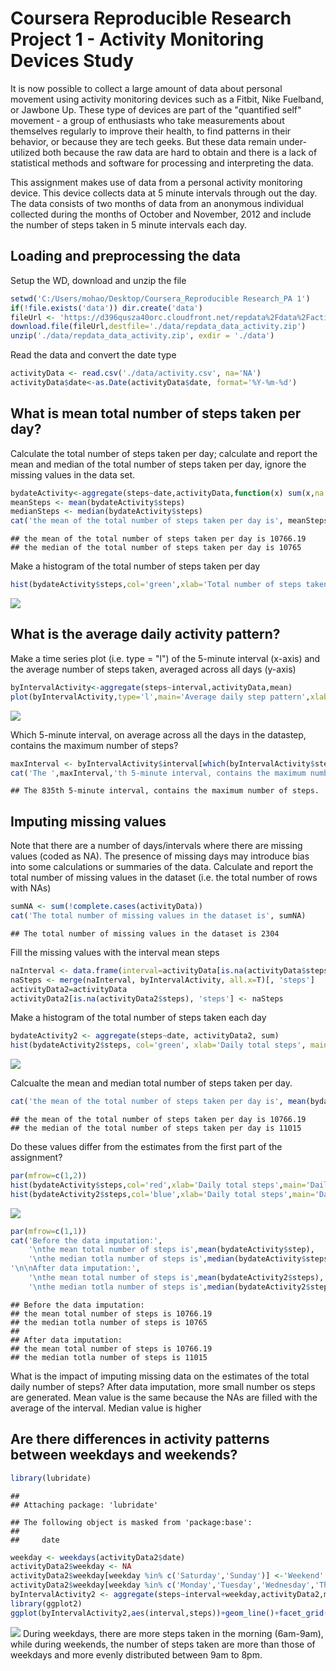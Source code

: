 Coursera Reproducible Research Project 1 - Activity Monitoring Devices Study
============================================================================

It is now possible to collect a large amount of data about personal movement using activity monitoring devices such as a Fitbit, Nike Fuelband, or Jawbone Up. These type of devices are part of the "quantified self" movement - a group of enthusiasts who take measurements about themselves regularly to improve their health, to find patterns in their behavior, or because they are tech geeks. But these data remain under-utilized both because the raw data are hard to obtain and there is a lack of statistical methods and software for processing and interpreting the data.

This assignment makes use of data from a personal activity monitoring device. This device collects data at 5 minute intervals through out the day. The data consists of two months of data from an anonymous individual collected during the months of October and November, 2012 and include the number of steps taken in 5 minute intervals each day.

Loading and preprocessing the data
----------------------------------

Setup the WD, download and unzip the file

``` r
setwd('C:/Users/mohao/Desktop/Coursera_Reproducible Research_PA 1')
if(!file.exists('data')) dir.create('data')
fileUrl <- 'https://d396qusza40orc.cloudfront.net/repdata%2Fdata%2Factivity.zip'
download.file(fileUrl,destfile='./data/repdata_data_activity.zip')
unzip('./data/repdata_data_activity.zip', exdir = './data')
```

Read the data and convert the date type

``` r
activityData <- read.csv('./data/activity.csv', na='NA')
activityData$date<-as.Date(activityData$date, format='%Y-%m-%d')
```

What is mean total number of steps taken per day?
-------------------------------------------------

Calculate the total number of steps taken per day; calculate and report the mean and median of the total number of steps taken per day, ignore the missing values in the data set.

``` r
bydateActivity<-aggregate(steps~date,activityData,function(x) sum(x,na.rm=T))
meanSteps <- mean(bydateActivity$steps)
medianSteps <- median(bydateActivity$steps)
cat('the mean of the total number of steps taken per day is', meanSteps,'\nthe median of the total number of steps taken per day is',medianSteps)
```

    ## the mean of the total number of steps taken per day is 10766.19 
    ## the median of the total number of steps taken per day is 10765

Make a histogram of the total number of steps taken per day

``` r
hist(bydateActivity$steps,col='green',xlab='Total number of steps taken per day',main='Histogram of total steps taken per day',breaks=5)
```

![](figures/unnamed-chunk-4-1.png)

What is the average daily activity pattern?
-------------------------------------------

Make a time series plot (i.e. type = "l") of the 5-minute interval (x-axis) and the average number of steps taken, averaged across all days (y-axis)

``` r
byIntervalActivity<-aggregate(steps~interval,activityData,mean)
plot(byIntervalActivity,type='l',main='Average daily step pattern',xlab='Step count recording interval', ylab='Average step count')
```

![](figures/unnamed-chunk-5-1.png)

Which 5-minute interval, on average across all the days in the datastep, contains the maximum number of steps?

``` r
maxInterval <- byIntervalActivity$interval[which(byIntervalActivity$steps==max(byIntervalActivity$steps))]
cat('The ',maxInterval,'th 5-minute interval, contains the maximum number of steps.', sep="")
```

    ## The 835th 5-minute interval, contains the maximum number of steps.

Imputing missing values
-----------------------

Note that there are a number of days/intervals where there are missing values (coded as NA). The presence of missing days may introduce bias into some calculations or summaries of the data.
Calculate and report the total number of missing values in the dataset (i.e. the total number of rows with NAs)

``` r
sumNA <- sum(!complete.cases(activityData))
cat('The total number of missing values in the dataset is', sumNA)
```

    ## The total number of missing values in the dataset is 2304

Fill the missing values with the interval mean steps

``` r
naInterval <- data.frame(interval=activityData[is.na(activityData$steps), 'interval'])
naSteps <- merge(naInterval, byIntervalActivity, all.x=T)[, 'steps']
activityData2=activityData
activityData2[is.na(activityData2$steps), 'steps'] <- naSteps
```

Make a histogram of the total number of steps taken each day

``` r
bydateActivity2 <- aggregate(steps~date, activityData2, sum)
hist(bydateActivity2$steps, col='green', xlab='Daily total steps', main='Histogram of daily total steps', breaks=5)
```

![](figures/unnamed-chunk-9-1.png)

Calcualte the mean and median total number of steps taken per day.

``` r
cat('the mean of the total number of steps taken per day is', mean(bydateActivity2$steps),'\nthe median of the total number of steps taken per day is',median(bydateActivity2$steps))
```

    ## the mean of the total number of steps taken per day is 10766.19 
    ## the median of the total number of steps taken per day is 11015

Do these values differ from the estimates from the first part of the assignment?

``` r
par(mfrow=c(1,2))
hist(bydateActivity$steps,col='red',xlab='Daily total steps',main='Daily total steps w/o imputation',breaks=5)
hist(bydateActivity2$steps,col='blue',xlab='Daily total steps',main='Daily total steps with imputation',breaks=5)
```

![](figures/unnamed-chunk-11-1.png)

``` r
par(mfrow=c(1,1))
cat('Before the data imputation:',
    '\nthe mean total number of steps is',mean(bydateActivity$step),
    '\nthe median totla number of steps is',median(bydateActivity$steps),
'\n\nAfter data imputation:',
    '\nthe mean total number of steps is',mean(bydateActivity2$steps),
    '\nthe median totla number of steps is',median(bydateActivity2$steps))
```

    ## Before the data imputation: 
    ## the mean total number of steps is 10766.19 
    ## the median totla number of steps is 10765 
    ## 
    ## After data imputation: 
    ## the mean total number of steps is 10766.19 
    ## the median totla number of steps is 11015

What is the impact of imputing missing data on the estimates of the total daily number of steps? After data imputation, more small number os steps are generated. Mean value is the same because the NAs are filled with the average of the interval. Median value is higher

Are there differences in activity patterns between weekdays and weekends?
-------------------------------------------------------------------------

``` r
library(lubridate)
```

    ## 
    ## Attaching package: 'lubridate'

    ## The following object is masked from 'package:base':
    ## 
    ##     date

``` r
weekday <- weekdays(activityData2$date)
activityData2$weekday <- NA
activityData2$weekday[weekday %in% c('Saturday','Sunday')] <-'Weekend'
activityData2$weekday[weekday %in% c('Monday','Tuesday','Wednesday','Thursday','Friday')] <-'Weekday'
byIntervalActivity2 <- aggregate(steps~interval+weekday,activityData2,mean)
library(ggplot2)
ggplot(byIntervalActivity2,aes(interval,steps))+geom_line()+facet_grid(~weekday)+theme_bw()+labs(title='Average daily pattern')
```

![](figures/unnamed-chunk-13-1.png) During weekdays, there are more steps taken in the morning (6am-9am), while during weekends, the number of steps taken are more than those of weekdays and more evenly distributed between 9am to 8pm.
